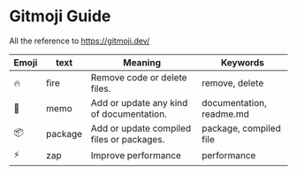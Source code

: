 # Gitmoji Guide
All the reference to https://gitmoji.dev/

| Emoji | text | Meaning | Keywords |
| ----- | ---- | ------- | -------- |
| :fire: | fire | Remove code or delete files. | remove, delete |
| :memo: | memo | Add or update any kind of documentation. | documentation, readme.md |
| :package:| package | Add or update compiled files or packages. | package, compiled file |
| :zap: | zap | Improve performance | performance |